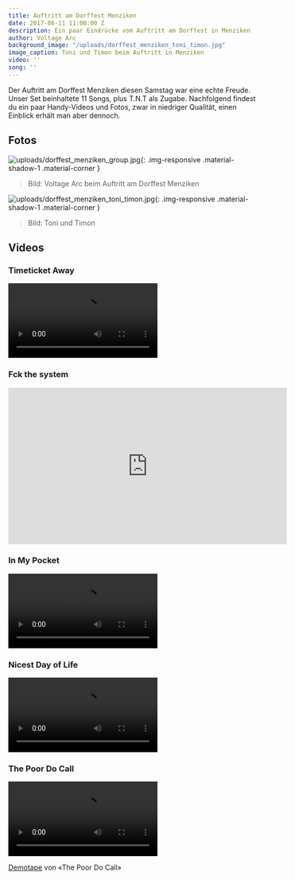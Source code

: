 ```yaml
---
title: Auftritt am Dorffest Menziken
date: 2017-06-11 11:00:00 Z
description: Ein paar Eindrücke vom Auftritt am Dorffest in Menziken
author: Voltage Arc
background_image: "/uploads/dorffest_menziken_toni_timon.jpg"
image_caption: Toni und Timon beim Auftritt in Menziken
video: ''
song: ''
---
```


Der Auftritt am Dorffest Menziken diesen Samstag war eine echte Freude. Unser Set beinhaltete 11 Songs, plus T.N.T als Zugabe. Nachfolgend findest du ein paar Handy-Videos und Fotos, zwar in niedriger Qualität, einen Einblick erhält man aber dennoch.

## Fotos

![uploads/dorffest_menziken_group.jpg](/uploads/dorffest_menziken_group.jpg){: .img-responsive .material-shadow-1 .material-corner }

> Bild: Voltage Arc beim Auftritt am Dorffest Menziken

![uploads/dorffest_menziken_toni_timon.jpg](/uploads/dorffest_menziken_toni_timon.jpg){: .img-responsive .material-shadow-1 .material-corner }

> Bild: Toni und Timon


## Videos

### Timeticket Away

<div class="row">
    <div class="col-lg-6 col-md-6 col-sm-12 col-xs-12">
        <video class="embed-responsive-item" src="/uploads/videos/dorffest_menziken_timeticket_away.mp4" controls></video>
    </div>
</div>

### Fck the system

<div class="row">
    <div class="col-lg-6 col-md-6 col-sm-12 col-xs-12">
    <iframe src="https://www.facebook.com/plugins/video.php?href=https%3A%2F%2Fwww.facebook.com%2FVoltageArc%2Fvideos%2F1925213441028360%2F&show_text=0&width=560" width="560" height="315" style="border:none;overflow:hidden" scrolling="no" frameborder="0" allowTransparency="true" allowFullScreen="true"></iframe>
    </div>
</div>

### In My Pocket
<div class="row">
    <div class="col-lg-6 col-md-6 col-sm-12 col-xs-12">
        <video class="embed-responsive-item" src="/uploads/videos/dorffest_menziken_in_my_pocket.mp4" controls></video>
    </div>
</div>

### Nicest Day of Life
<div class="row">
    <div class="col-lg-6 col-md-6 col-sm-12 col-xs-12">
        <video class="embed-responsive-item" src="/uploads/videos/dorffest_menziken_nicest_day_of_life.mp4" controls></video>
    </div>
</div>

### The Poor Do Call
<div class="row">
    <div class="col-lg-6 col-md-6 col-sm-12 col-xs-12">
        <video class="embed-responsive-item" src="/uploads/videos/dorffest_menziken_the_poor_do_call.mp4" controls></video>
    </div>
</div>

[Demotape](/2017/05/21/in-my-pocket-and-the-poor-do-call.html) von «The Poor Do Call»
